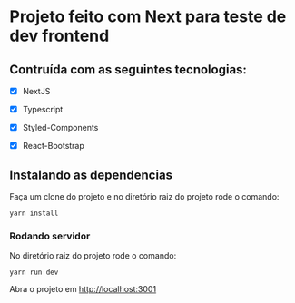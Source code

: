 # Projeto feito com Next para teste de dev frontend

## Contruída com as seguintes tecnologias:
- [x] NextJS
- [x] Typescript
- [x] Styled-Components
- [x] React-Bootstrap


## Instalando as dependencias

Faça um clone do projeto e no diretório raiz do projeto rode o comando:

```
yarn install
```

### Rodando servidor

No diretório raiz do projeto rode o comando:

```
yarn run dev
```

Abra o projeto em [http://localhost:3001](http://localhost:3001)

